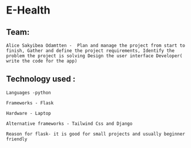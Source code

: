 # E-Health

## Team:

    Alice Sakyibea Odamtten -  Plan and manage the project from start to finish, Gather and define the project requirements, Identify the problem the project is solving Design the user interface Developer( write the code for the app)

## Technology used :

    Languages -python

    Frameworks - Flask 

    Hardware - Laptop

    Alternative frameworks - Tailwind Css and Django

    Reason for flask- it is good for small projects and usually beginner friendly
